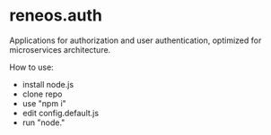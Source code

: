 # reneos.auth
Applications for authorization and user authentication, optimized for microservices architecture.

How to use:
- install node.js
- clone repo
- use "npm i"
- edit config.default.js
- run "node."